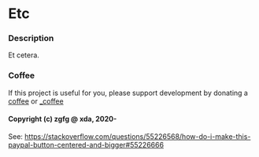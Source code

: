 # Etc

### Description
Et cetera.

### Coffee
If this project is useful for you, please support development by donating a [coffee](https://zgfg.github.io/PayPal.html) 
or [_coffee](https://zgfg.github.io/_PayPal.html)

#### Copyright (c) zgfg @ xda, 2020-

See:
https://stackoverflow.com/questions/55226568/how-do-i-make-this-paypal-button-centered-and-bigger#55226666
